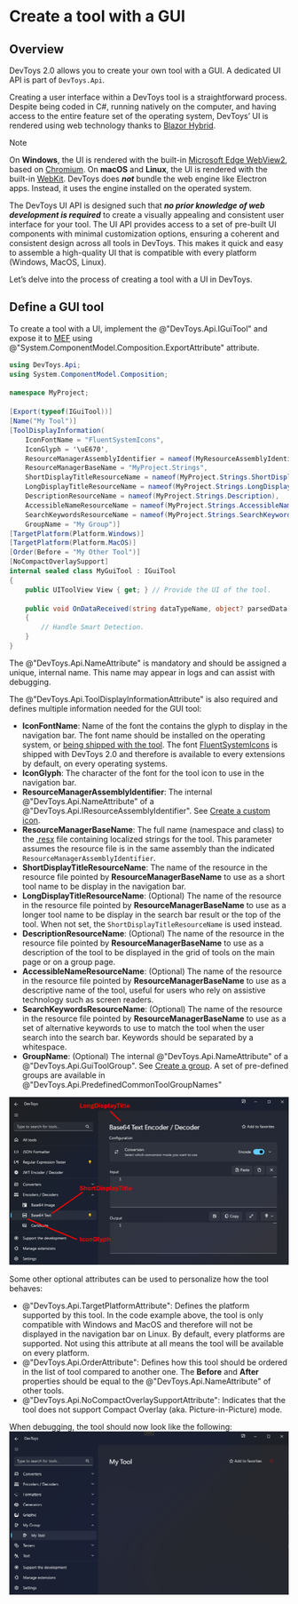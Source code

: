 # Create a tool with a GUI

## Overview

DevToys 2.0 allows you to create your own tool with a GUI. A dedicated UI API is part of `DevToys.Api`.

Creating a user interface within a DevToys tool is a straightforward process. Despite being coded in C#, running natively on the computer, and having access to the entire feature set of the operating system, DevToys’ UI is rendered using web technology thanks to [Blazor Hybrid](https://learn.microsoft.com/en-us/aspnet/core/blazor/hybrid).

>[!NOTE]
>On **Windows**, the UI is rendered with the built-in [Microsoft Edge WebView2](https://learn.microsoft.com/en-us/microsoft-edge/webview2/), based on [Chromium](https://www.chromium.org/Home/). On **macOS** and **Linux**, the UI is rendered with the built-in [WebKit](https://webkit.org/).
>DevToys does **_not_** bundle the web engine like Electron apps. Instead, it uses the engine installed on the operated system.

The DevToys UI API is designed such that **_no prior knowledge of web development is required_** to create a visually appealing and consistent user interface for your tool. The UI API provides access to a set of pre-built UI components with minimal customization options, ensuring a coherent and consistent design across all tools in DevToys. This makes it quick and easy to assemble a high-quality UI that is compatible with every platform (Windows, MacOS, Linux).

Let’s delve into the process of creating a tool with a UI in DevToys.

## Define a GUI tool

To create a tool with a UI, implement the @"DevToys.Api.IGuiTool" and expose it to [MEF](https://learn.microsoft.com/en-us/dotnet/framework/mef/) using @"System.ComponentModel.Composition.ExportAttribute" attribute.

```csharp
using DevToys.Api;
using System.ComponentModel.Composition;

namespace MyProject;

[Export(typeof(IGuiTool))]
[Name("My Tool")]
[ToolDisplayInformation(
    IconFontName = "FluentSystemIcons",
    IconGlyph = '\uE670',
    ResourceManagerAssemblyIdentifier = nameof(MyResourceAssemblyIdentifier),
    ResourceManagerBaseName = "MyProject.Strings",
    ShortDisplayTitleResourceName = nameof(MyProject.Strings.ShortDisplayTitle),
    LongDisplayTitleResourceName = nameof(MyProject.Strings.LongDisplayTitle),
    DescriptionResourceName = nameof(MyProject.Strings.Description),
    AccessibleNameResourceName = nameof(MyProject.Strings.AccessibleName),
    SearchKeywordsResourceName = nameof(MyProject.Strings.SearchKeywords),
    GroupName = "My Group")]
[TargetPlatform(Platform.Windows)]
[TargetPlatform(Platform.MacOS)]
[Order(Before = "My Other Tool")]
[NoCompactOverlaySupport]
internal sealed class MyGuiTool : IGuiTool
{
    public UIToolView View { get; } // Provide the UI of the tool.

    public void OnDataReceived(string dataTypeName, object? parsedData)
    {
        // Handle Smart Detection.
    }
}
```

The @"DevToys.Api.NameAttribute" is mandatory and should be assigned a unique, internal name. This name may appear in logs and can assist with debugging.

The @"DevToys.Api.ToolDisplayInformationAttribute" is also required and defines multiple information needed for the GUI tool:
- **IconFontName**: Name of the font the contains the glyph to display in the navigation bar. The font name should be installed on the operating system, or [being shipped with the tool](create-custom-icon.md). The font [FluentSystemIcons](https://github.com/microsoft/fluentui-system-icons) is shipped with DevToys 2.0 and therefore is available to every extensions by default, on every operating systems.
- **IconGlyph**: The character of the font for the tool icon to use in the navigation bar.
- **ResourceManagerAssemblyIdentifier**: The internal @"DevToys.Api.NameAttribute" of a @"DevToys.Api.IResourceAssemblyIdentifier". See [Create a custom icon](create-custom-icon.md).
- **ResourceManagerBaseName**: The full name (namespace and class) to the [.resx](https://learn.microsoft.com/en-us/dotnet/core/extensions/create-resource-files#resources-in-resx-files) file containing localized strings for the tool. This parameter assumes the resource file is in the same assembly than the indicated `ResourceManagerAssemblyIdentifier`.
- **ShortDisplayTitleResourceName**: The name of the resource in the resource file pointed by **ResourceManagerBaseName** to use as a short tool name to be display in the navigation bar.
- **LongDisplayTitleResourceName**: (Optional) The name of the resource in the resource file pointed by **ResourceManagerBaseName** to use as a longer tool name to be display in the search bar result or the top of the tool. When not set, the `ShortDisplayTitleResourceName` is used instead.
- **DescriptionResourceName**: (Optional) The name of the resource in the resource file pointed by **ResourceManagerBaseName** to use as a description of the tool to be displayed in the grid of tools on the main page or on a group page.
- **AccessibleNameResourceName**: (Optional) The name of the resource in the resource file pointed by **ResourceManagerBaseName** to use as a descriptive name of the tool, useful for users who rely on assistive technology such as screen readers.
- **SearchKeywordsResourceName**: (Optional) The name of the resource in the resource file pointed by **ResourceManagerBaseName** to use as a set of alternative keywords to use to match the tool when the user search into the search bar. Keywords should be separated by a whitespace.
- **GroupName**: (Optional) The internal @"DevToys.Api.NameAttribute" of a @"DevToys.Api.GuiToolGroup". See [Create a group](create-a-group.md).
  A set of pre-defined groups are available in @"DevToys.Api.PredefinedCommonToolGroupNames"

![DevToys - Location of LongDisplayTitle, ShortDisplayTitle and IconGlyph](assets/gui-tool-title-icon.png)

Some other optional attributes can be used to personalize how the tool behaves:
- @"DevToys.Api.TargetPlatformAttribute": Defines the platform supported by this tool. In the code example above, the tool is only compatible with Windows and MacOS and therefore will not be displayed in the navigation bar on Linux. By default, every platforms are supported. Not using this attribute at all means the tool will be available on every platform.
- @"DevToys.Api.OrderAttribute": Defines how this tool should be ordered in the list of tool compared to another one. The **Before** and **After** properties should be equal to the @"DevToys.Api.NameAttribute" of other tools.
- @"DevToys.Api.NoCompactOverlaySupportAttribute": Indicates that the tool does not support Compact Overlay (aka. Picture-in-Picture) mode.

When debugging, the tool should now look like the following:
![DevToys - My Tool selected](assets/empty-tool.png)